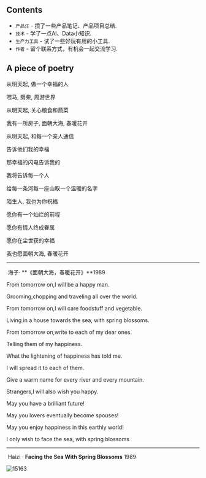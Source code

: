 ## Contents

* `产品汪` - 攒了一些产品笔记、产品项目总结.
* `技术` - 学了一点AI、Data小知识.
* `生产力工具` - 试了一些好玩有用的小工具.
* `作者` - 留个联系方式，有机会一起交流学习.







## A piece of poetry

从明天起, 做一个幸福的人

喂马, 劈柴, 周游世界

从明天起, 关心粮食和蔬菜

我有一所房子, 面朝大海, 春暖花开



从明天起, 和每一个亲人通信

告诉他们我的幸福

那幸福的闪电告诉我的

我将告诉每一个人



给每一条河每一座山取一个温暖的名字

陌生人, 我也为你祝福

愿你有一个灿烂的前程

愿你有情人终成眷属

愿你在尘世获的幸福

我也愿面朝大海, 春暖花开

------

​																																																			海子· **《面朝大海，春暖花开》**1989



From tomorrow on,I will be a happy man.



Grooming,chopping and traveling all over the world.



From tomorrow on,I will care foodstuff and vegetable.



Living in a house towards the sea, with spring blossoms.





From tomorrow on,write to each of my dear ones.



Telling them of my happiness.



What the lightening of happiness has told me.



I will spread it to each of them.





Give a warm name for every river and every mountain.



Strangers,I will also wish you happy.



May you have a brilliant future!



May you lovers eventually become spouses!



May you enjoy happiness in this earthly world!



I only wish to face the sea, with spring blossoms

----

​																																								Haizi  ·  **Facing the Sea With Spring Blossoms**             1989

![15163](https://rivers19-1300325434.cos.ap-beijing.myqcloud.com/2020-04-02-084038.jpg)

